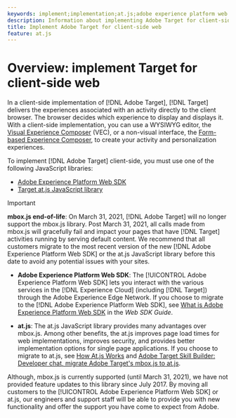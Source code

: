 ```yaml
---
keywords: implement;implementation;at.js;adobe experience platform web sdk;aep web sdk
description: Information about implementing Adobe Target for client-side web using at.js.
title: Implement Adobe Target for client-side web
feature: at.js
---
```


# Overview: implement Target for client-side web

In a client-side implementation of [!DNL Adobe Target], [!DNL Target] delivers the experiences associated with an activity directly to the client browser. The browser decides which experience to display and displays it. With a client-side implementation, you can use a WYSIWYG editor, the [Visual Experience Composer](/help/c-experiences/c-visual-experience-composer/visual-experience-composer.md) (VEC), or a non-visual interface, the [Form-based Experience Composer](/help/c-experiences/form-experience-composer.md), to create your activity and personalization experiences.

To implement [!DNL Adobe Target] client-side, you must use one of the following JavaScript libraries:

* [Adobe Experience Platform Web SDK](/help/c-implementing-target/c-implementing-target-for-client-side-web/aep-web-sdk.md)
* [Target at.js JavaScript library](/help/c-implementing-target/c-implementing-target-for-client-side-web/c-how-atjs-works/how-atjs-works.md)

>[!IMPORTANT]
>
>**mbox.js end-of-life**: On March 31, 2021, [!DNL Adobe Target] will no longer support the mbox.js library. Post March 31, 2021, all calls made from mbox.js will gracefully fail and impact your pages that have [!DNL Target] activities running by serving default content. We recommend that all customers migrate to the most recent version of the new [!DNL Adobe Experience Platform Web SDK] or the at.js JavaScript library before this date to avoid any potential issues with your sites.
>
>* **Adobe Experience Platform Web SDK**: The [!UICONTROL Adobe Experience Platform Web SDK] lets you interact with the various services in the [!DNL Experience Cloud] (including [!DNL Target]) through the Adobe Experience Edge Network. If you choose to migrate to the [!DNL Adobe Experience Platform Web SDK], see [What is Adobe Experience Platform Web SDK](/help/c-implementing-target/c-implementing-target-for-client-side-web/aep-web-sdk.md) in the *Web SDK Guide*.
>
>* **at.js**: The at.js JavaScript library provides many advantages over mbox.js. Among other benefits, the at.js improves page load times for web implementations, improves security, and provides better implementation options for single page applications. If you choose to migrate to at.js, see [How At.js Works](/help/c-implementing-target/c-implementing-target-for-client-side-web/c-how-atjs-works/how-atjs-works.md) and [Adobe Target Skill Builder: Developer chat, migrate Adobe Target's mbox.js to at.js](https://seminars.adobeconnect.com/ptdo6mfo6qn6/?proto=true).
>
>Although, mbox.js is currently supported (until March 31, 2021), we have not provided feature updates to this library since July 2017. By moving all customers to the [!UICONTROL Adobe Experience Platform Web SDK] or at.js, our engineers and support staff will be able to provide you with new functionality and offer the support you have come to expect from Adobe.
